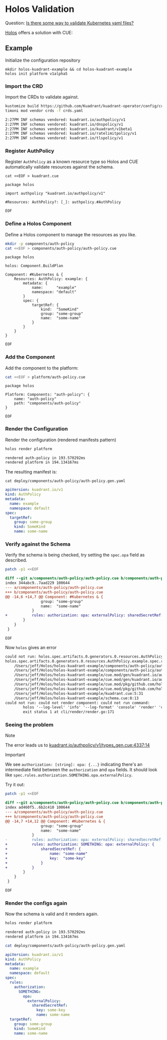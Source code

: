 # Holos Validation

Question: [Is there some way to validate Kubernetes yaml files?](https://www.reddit.com/r/kubernetes/comments/1hkwewm/is_there_some_way_to_validate_kubernetes_yaml/)

[Holos] offers a solution with CUE:

## Example

Initialize the configuration repository

```
mkdir holos-kuadrant-example && cd holos-kuadrant-example
holos init platform v1alpha5
```

### Import the CRD

Import the CRDs to validate against.

```bash
kustomize build https://github.com/Kuadrant/kuadrant-operator/config/crd > crds.yaml
timoni mod vendor crds -f crds.yaml
```

```txt
2:27PM INF schemas vendored: kuadrant.io/authpolicy/v1
2:27PM INF schemas vendored: kuadrant.io/dnspolicy/v1
2:27PM INF schemas vendored: kuadrant.io/kuadrant/v1beta1
2:27PM INF schemas vendored: kuadrant.io/ratelimitpolicy/v1
2:27PM INF schemas vendored: kuadrant.io/tlspolicy/v1
```

### Register AuthPolicy

Register `AuthPolicy` as a known resource type so Holos and CUE automatically
validate resources against the schema.

```
cat <<EOF > kuadrant.cue
```
```cue
package holos

import authpolicy "kuadrant.io/authpolicy/v1"

#Resources: AuthPolicy?: [_]: authpolicy.#AuthPolicy
```
```bash
EOF
```

### Define a Holos Component

Define a Holos component to manage the resources as you like.

```bash
mkdir -p components/auth-policy
cat <<EOF > components/auth-policy/auth-policy.cue
```
```cue
package holos

holos: Component.BuildPlan

Component: #Kubernetes & {
	Resources: AuthPolicy: example: {
		metadata: {
			name:      "example"
			namespace: "default"
		}
		spec: {
			targetRef: {
				kind:  "SomeKind"
				group: "some-group"
				name:  "some-name"
			}
		}
	}
}
```
```bash
EOF
```

### Add the Component

Add the component to the platform:

```bash
cat <<EOF > platform/auth-policy.cue
```
```cue
package holos

Platform: Components: "auth-policy": {
	name: "auth-policy"
	path: "components/auth-policy"
}
```
```
EOF
```

### Render the Configuration

Render the configuration (rendered manifests pattern)

```bash
holos render platform
```
```txt
rendered auth-policy in 193.570292ms
rendered platform in 194.134167ms
```

The resulting manifest is:

```
cat deploy/components/auth-policy/auth-policy.gen.yaml
```
```yaml
apiVersion: kuadrant.io/v1
kind: AuthPolicy
metadata:
  name: example
  namespace: default
spec:
  targetRef:
    group: some-group
    kind: SomeKind
    name: some-name
```

### Verify against the Schema

Verify the schema is being checked, try setting the `spec.opa` field as described.

```bash
patch -p1 <<EOF
```
```diff
diff --git a/components/auth-policy/auth-policy.cue b/components/auth-policy/auth-policy.cue
index 344abc9..7aad229 100644
--- a/components/auth-policy/auth-policy.cue
+++ b/components/auth-policy/auth-policy.cue
@@ -14,6 +14,7 @@ Component: #Kubernetes & {
 				group: "some-group"
 				name:  "some-name"
 			}
+			rules: authorization: opa: externalPolicy: sharedSecretRef: {}
 		}
 	}
 }
```
```
EOF
```

Now `holos` gives an error

```txt
could not run: holos.spec.artifacts.0.generators.0.resources.AuthPolicy.example.spec.rules.authorization.opa.externalPolicy: field not allowed at internal/builder/instance.go:123
holos.spec.artifacts.0.generators.0.resources.AuthPolicy.example.spec.rules.authorization.opa.externalPolicy: field not allowed:
    /Users/jeff/Holos/holos-kuadrant-example/components/auth-policy/auth-policy.cue:3:8
    /Users/jeff/Holos/holos-kuadrant-example/components/auth-policy/auth-policy.cue:17:31
    /Users/jeff/Holos/holos-kuadrant-example/cue.mod/gen/kuadrant.io/authpolicy/v1/types_gen.cue:44:9
    /Users/jeff/Holos/holos-kuadrant-example/cue.mod/gen/kuadrant.io/authpolicy/v1/types_gen.cue:4337:14
    /Users/jeff/Holos/holos-kuadrant-example/cue.mod/pkg/github.com/holos-run/holos/api/author/v1alpha5/definitions.cue:56:17
    /Users/jeff/Holos/holos-kuadrant-example/cue.mod/pkg/github.com/holos-run/holos/api/author/v1alpha5/definitions.cue:184:41
    /Users/jeff/Holos/holos-kuadrant-example/kuadrant.cue:5:31
    /Users/jeff/Holos/holos-kuadrant-example/schema.cue:8:13
could not run: could not render component: could not run command:
        holos '--log-level' 'info' '--log-format' 'console' 'render' 'component' '--inject' 'holos_component_name=auth-policy' '--inject' 'holos_component_path=components/auth-policy' './components/auth-policy'
        exit status 1 at cli/render/render.go:171
```

### Seeing the problem

> [!NOTE]
> The error leads us to [kuadrant.io/authpolicy/v1/types_gen.cue:4337:14](https://github.com/holos-run/holos-kuadrant-example/blob/main/cue.mod/gen/kuadrant.io/authpolicy/v1/types_gen.cue#L4337)

> [!IMPORTANT]
> We see `authorization: [string]: opa: {...}` indicating there's an
> intermediate field between the `authorization` and `opa` fields. It should look
> like `spec.rules.authorization.SOMETHING.opa.externalPolicy`.

Try it out:

```bash
patch -p1 <<EOF
```
```diff
diff --git a/components/auth-policy/auth-policy.cue b/components/auth-policy/auth-policy.cue
index ad460f5..6b2c410 100644
--- a/components/auth-policy/auth-policy.cue
+++ b/components/auth-policy/auth-policy.cue
@@ -14,7 +14,12 @@ Component: #Kubernetes & {
 				group: "some-group"
 				name:  "some-name"
 			}
-			rules: authorization: opa: externalPolicy: sharedSecretRef: {}
+			rules: authorization: SOMETHING: opa: externalPolicy: {
+				sharedSecretRef: {
+					name: "some-name"
+					key:  "some-key"
+				}
+			}
 		}
 	}
 }
```
```bash
EOF
```

### Render the configs again

Now the schema is valid and it renders again.

```bash
holos render platform
```
```txt
rendered auth-policy in 193.570292ms
rendered platform in 194.134167ms
```

```bash
cat deploy/components/auth-policy/auth-policy.gen.yaml
```
```yaml
apiVersion: kuadrant.io/v1
kind: AuthPolicy
metadata:
  name: example
  namespace: default
spec:
  rules:
    authorization:
      SOMETHING:
        opa:
          externalPolicy:
            sharedSecretRef:
              key: some-key
              name: some-name
  targetRef:
    group: some-group
    kind: SomeKind
    name: some-name
```

[Holos]: https://holos.run/docs/overview/
